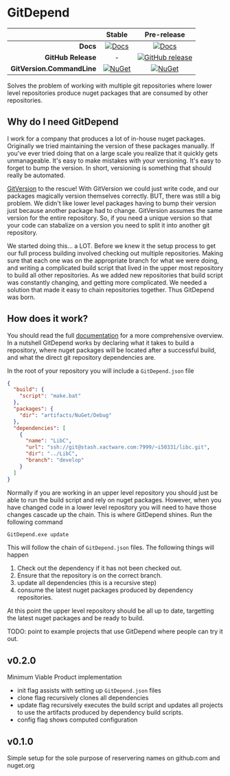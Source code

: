 # GitDepend

|                            |                Stable               |                 Pre-release               |
| -------------------------: | :---------------------------------: | :---------------------------------------: |
|                  **Docs**  |     [![Docs][docs-badge]][docs]     |    [![Docs][docs-pre-badge]][docs-pre]    |
|        **GitHub Release**  |                 -                   | [![GitHub release][gh-rel-badge]][gh-rel] |
| **GitVersion.CommandLine** |     [![NuGet][gdc-badge]][gdc]      |       [![NuGet][gdc-pre-badge]][gdc]      |

Solves the problem of working with multiple git repositories where lower level repositories produce nuget packages that are consumed by other repositories.

## Why do I need GitDepend
I work for a company that produces a lot of in-house nuget packages. Originally we tried maintaining the version of these packages
manually. If you've ever tried doing that on a large scale you realize that it quickly gets unmanageable. It's easy to make mistakes
with your versioning. It's easy to forget to bump the version. In short, versioning is something that should really be automated.

[GitVersion](https://github.com/GitTools/GitVersion) to the rescue! With GitVersion we could just write code, and our packages
magically version themselves correctly. BUT, there was still a big problem. We didn't like lower level packages having to bump
their version just because another package had to change. GitVersion assumes the same version for the entire repository. So, if you
need a unique version so that your code can stabalize on a version you need to split it into another git repository.

We started doing this... a LOT. Before we knew it the setup process to get our full process building involved checking out multiple
repositories. Making sure that each one was on the appropriate branch for what we were doing, and writing a complicated build
script that lived in the upper most repository to build all other repositories. As we added new repositories that build script
was constantly changing, and getting more complicated. We needed a solution that made it easy to chain repositories together. Thus
GitDepend was born.

## How does it work?

You should read the full [documentation](http://gitdepend.readthedocs.io/en/latest/) for a more comprehensive overview. In a nutshell GitDepend works by declaring
what it takes to build a repository, where nuget packages will be located after a successful build, and what the direct
git repository dependencies are.

In the root of your repository you will include a `GitDepend.json` file

```json
{
  "build": {
    "script": "make.bat"
  },
  "packages": {
    "dir": "artifacts/NuGet/Debug"
  },
  "dependencies": [
    {
      "name": "LibC",
      "url": "ssh://git@stash.xactware.com:7999/~i50331/libc.git",
      "dir": "../LibC",
      "branch": "develop"
    }
  ]
}
```

Normally if you are working in an upper level repository you should just be able to run the build script and rely on nuget packages.
However, when you have changed code in a lower level repository you will need to have those changes cascade up the chain. This
is where GitDepend shines. Run the following command

```bash
GitDepend.exe update
```

This will follow the chain of `GitDepend.json` files. The following things will happen
1. Check out the dependency if it has not been checked out.
2. Ensure that the repository is on the correct branch.
3. update all dependencies (this is a recursive step)
4. consume the latest nuget packages produced by dependency repositories.

At this point the upper level repository should be all up to date, targetting the latest nuget packages and be ready to build.

TODO: point to example projects that use GitDepend where people can try it out.

## v0.2.0
Minimum Viable Product implementation

* init flag assists with setting up `GitDepend.json` files
* clone flag recursively clones all dependencies
* update flag recursively executes the build script and updates all projects to use the artifacts produced by dependency build scripts.
* config flag shows computed configuration

## v0.1.0
Simple setup for the sole purpose of reservering names on github.com and nuget.org

[docs]:            http://gitdepend.readthedocs.org/en/stable/
[docs-badge]:      https://readthedocs.org/projects/gitdepend/badge/?version=stable
[docs-pre]:        http://gitdepend.readthedocs.org/en/latest/
[docs-pre-badge]:  https://readthedocs.org/projects/gitdepend/badge/?version=latest
[gh-rel]:          https://github.com/kjjuno/GitDepend/releases/latest
[gh-rel-badge]:    https://img.shields.io/github/release/kjjuno/gitdepend.svg
[gdc]:             https://www.nuget.org/packages/GitDepend.CommandLine
[gdc-badge]:       https://img.shields.io/nuget/v/GitDepend.CommandLine.svg
[gdc-pre-badge]:   https://img.shields.io/nuget/vpre/GitDepend.CommandLine.svg